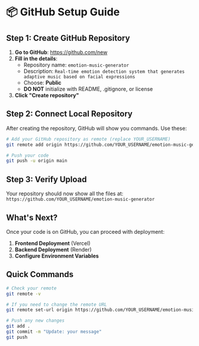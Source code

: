 # 📦 GitHub Setup Guide

## Step 1: Create GitHub Repository

1. **Go to GitHub**: https://github.com/new
2. **Fill in the details**:
   - Repository name: `emotion-music-generator`
   - Description: `Real-time emotion detection system that generates adaptive music based on facial expressions`
   - Choose: **Public**
   - **DO NOT** initialize with README, .gitignore, or license
3. **Click "Create repository"**

## Step 2: Connect Local Repository

After creating the repository, GitHub will show you commands. Use these:

```bash
# Add your GitHub repository as remote (replace YOUR_USERNAME)
git remote add origin https://github.com/YOUR_USERNAME/emotion-music-generator.git

# Push your code
git push -u origin main
```

## Step 3: Verify Upload

Your repository should now show all the files at:
`https://github.com/YOUR_USERNAME/emotion-music-generator`

## What's Next?

Once your code is on GitHub, you can proceed with deployment:

1. **Frontend Deployment** (Vercel)
2. **Backend Deployment** (Render)
3. **Configure Environment Variables**

## Quick Commands

```bash
# Check your remote
git remote -v

# If you need to change the remote URL
git remote set-url origin https://github.com/YOUR_USERNAME/emotion-music-generator.git

# Push any new changes
git add .
git commit -m "Update: your message"
git push
```